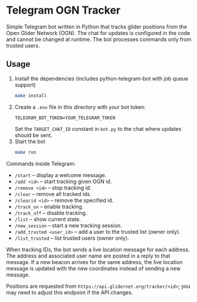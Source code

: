 # Telegram OGN Tracker

Simple Telegram bot written in Python that tracks glider positions from the Open Glider Network (OGN). The chat for updates is configured in the code and cannot be changed at runtime. The bot processes commands only from trusted users.

## Usage

1. Install the dependencies (includes python-telegram-bot with job queue support)
   ```sh
   make install
   ```
2. Create a `.env` file in this directory with your bot token:
   ```
   TELEGRAM_BOT_TOKEN=YOUR_TELEGRAM_TOKEN
   ```
   Set the `TARGET_CHAT_ID` constant in `bot.py` to the chat where updates should be sent.
3. Start the bot
   ```sh
   make run
   ```

Commands inside Telegram:
- `/start` – display a welcome message.
- `/add <id>` – start tracking given OGN id.
- `/remove <id>` – stop tracking id.
- `/clear` – remove all tracked ids.
- `/clearid <id>` – remove the specified id.
- `/track_on` – enable tracking.
- `/track_off` – disable tracking.
- `/list` – show current state.
- `/new_session` – start a new tracking session.
- `/add_trusted <user_id>` – add a user to the trusted list (owner only).
- `/list_trusted` – list trusted users (owner only).

When tracking IDs, the bot sends a live location message for each address. The
address and associated user name are posted in a reply to that message. If a new
beacon arrives for the same address, the live location message is updated with
the new coordinates instead of sending a new message.

Positions are requested from `https://api.glidernet.org/tracker/<id>`; you may
need to adjust this endpoint if the API changes.
